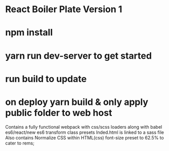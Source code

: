 # React Boiler Plate Version 1 

# npm install
# yarn run dev-server to get started
# run build to update
# on deploy yarn build & only apply public folder to web host

Contains a fully functional webpack with css/scss loaders along with babel es6/react/new es6 transform class presets
Inded.html is linked to a sass file
Also contains Normalize CSS within HTML(css) font-size preset to 62.5% to cater to rems;


